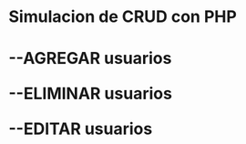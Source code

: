 <h1>Simulacion de CRUD con PHP <h1>
<p>--AGREGAR usuarios</p>
<p>--ELIMINAR usuarios</p>
<p>--EDITAR usuarios</p>
